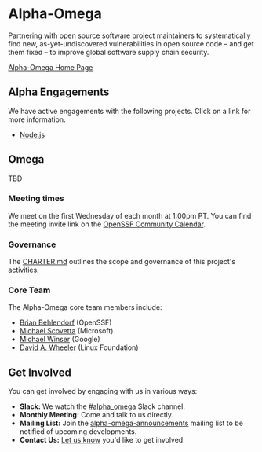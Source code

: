 # Alpha-Omega

Partnering with open source software project maintainers to systematically find new, as-yet-undiscovered vulnerabilities in open source code – and get them fixed – to improve global software supply chain security.

[Alpha-Omega Home Page](https://openssf.org/community/alpha-omega/)

## Alpha Engagements

We have active engagements with the following projects. Click on a link for more information.

* [Node.js](/alpha/engagements/2022/node.js)

## Omega

TBD

### Meeting times

We meet on the first Wednesday of each month at 1:00pm PT. You can find the meeting
invite link on the [OpenSSF Community Calendar](https://calendar.google.com/calendar?cid=czYzdm9lZmhwNWk5cGZsdGI1cTY3bmdwZXNAZ3JvdXAuY2FsZW5kYXIuZ29vZ2xlLmNvbQ).

### Governance

The [CHARTER.md](https://github.com/ossf/alpha-omega/blob/main/CHARTER.md) outlines the scope and governance of this project's activities.

### Core Team

The Alpha-Omega core team members include:

* [Brian Behlendorf](https://www.linkedin.com/in/brianbehlendorf) (OpenSSF)
* [Michael Scovetta](https://linkedin.com/in/scovetta) (Microsoft)
* [Michael Winser](https://www.linkedin.com/in/michaelw) (Google)
* [David A. Wheeler](https://www.linkedin.com/in/david-a-wheeler-27798688/) (Linux Foundation)

## Get Involved

You can get involved by engaging with us in various ways:

* **Slack:** We watch the [#alpha_omega](https://openssf.slack.com/archives/C02LUUWQZNK) Slack channel.
* **Monthly Meeting:** Come and talk to us directly.
* **Mailing List:** Join the [alpha-omega-announcements](https://lists.openssf.org/g/alpha-omega-announcements) mailing list to be notified of upcoming developments.
* **Contact Us:** [Let us know](https://docs.google.com/forms/d/e/1FAIpQLSdIxDf1onzE66a5yrSedNkxWu_wr7xmZEsQl9lpHnSbzQBvJw/viewform) you'd like to get involved.

